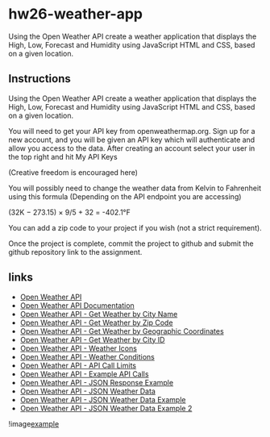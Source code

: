 # hw26-weather-app
Using the Open Weather API create a weather application that displays the High, Low, Forecast and Humidity using JavaScript HTML and CSS, based on a given location.

## Instructions
Using the Open Weather API create a weather application that displays the High, Low, Forecast and Humidity using JavaScript HTML and CSS, based on a given location.

You will need to get your API key from openweathermap.org. Sign up for a new account, and you will be given an API key which will authenticate and allow you access to the data. After creating an account select your user in the top right and hit My API Keys

(Creative freedom is encouraged here)

You will possibly need to change the weather data from Kelvin to Fahrenheit using this formula (Depending on the API endpoint you are accessing)

(32K − 273.15) × 9/5 + 32 = -402.1°F

You can add a zip code to your project if you wish (not a strict requirement).

Once the project is complete, commit the project to github and submit the github repository link to the assignment.

## links
- [Open Weather API](https://openweathermap.org/api)
- [Open Weather API Documentation](https://openweathermap.org/current)
- [Open Weather API - Get Weather by City Name](https://openweathermap.org/current#name)
- [Open Weather API - Get Weather by Zip Code](https://openweathermap.org/current#zip)
- [Open Weather API - Get Weather by Geographic Coordinates](https://openweathermap.org/current#geo)
- [Open Weather API - Get Weather by City ID](https://openweathermap.org/current#cityid)
- [Open Weather API - Weather Icons](https://openweathermap.org/weather-conditions)
- [Open Weather API - Weather Conditions](https://openweathermap.org/weather-conditions)
- [Open Weather API - API Call Limits](https://openweathermap.org/price)
- [Open Weather API - Example API Calls](https://openweathermap.org/current#examples)
- [Open Weather API - JSON Response Example](https://openweathermap.org/current#current_JSON)
- [Open Weather API - JSON Weather Data](https://openweathermap.org/current#data)
- [Open Weather API - JSON Weather Data Example](https://openweathermap.org/current#example)
- [Open Weather API - JSON Weather Data Example 2](https://openweathermap.org/current#example2)

!image[example]([./assets/images/weather-app.png](https://drive.google.com/file/d/10l9bbf9h77-hn247nYCQlhchODvJk1xm/view))
